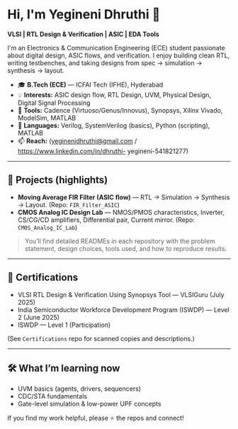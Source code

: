 # Hi, I'm Yegineni Dhruthi 👋

**VLSI | RTL Design & Verification | ASIC | EDA Tools**

I'm an Electronics & Communication Engineering (ECE) student passionate about digital design, ASIC flows, and verification. I enjoy building clean RTL, writing testbenches, and taking designs from spec → simulation → synthesis → layout.

- 🎓 **B.Tech (ECE)** — ICFAI Tech (IFHE), Hyderabad
- 💡 **Interests:** ASIC design flow, RTL Design, UVM, Physical Design, Digital Signal Processing
- 🧰 **Tools:** Cadence (Virtuoso/Genus/Innovus), Synopsys, Xilinx Vivado, ModelSim, MATLAB
- 💬 **Languages:** Verilog, SystemVerilog (basics), Python (scripting), MATLAB
- 📫 **Reach:** (yeginenidhruthi@gmail.com / https://www.linkedin.com/in/dhruthi-
yegineni-541821277)

---

## 🔧 Projects (highlights)
- **Moving Average FIR Filter (ASIC flow)** — RTL → Simulation → Synthesis → Layout. (Repo: `FIR_Filter_ASIC`)
- **CMOS Analog IC Design Lab** — NMOS/PMOS characteristics, Inverter, CS/CG/CD amplifiers, Differential pair, Current mirror. (Repo: `CMOS_Analog_IC_Lab`)

> You’ll find detailed READMEs in each repository with the problem statement, design choices, tools used, and how to reproduce results.

---

## 📜 Certifications
- VLSI RTL Design & Verification Using Synopsys Tool — VLSIGuru (July 2025)
- India Semiconductor Workforce Development Program (ISWDP) — Level 2 (June 2025)
- ISWDP — Level 1 (Participation)

(See `Certifications` repo for scanned copies and descriptions.)

---

## 🛠️ What I’m learning now
- UVM basics (agents, drivers, sequencers)
- CDC/STA fundamentals
- Gate-level simulation & low-power UPF concepts

If you find my work helpful, please ⭐️ the repos and connect!
